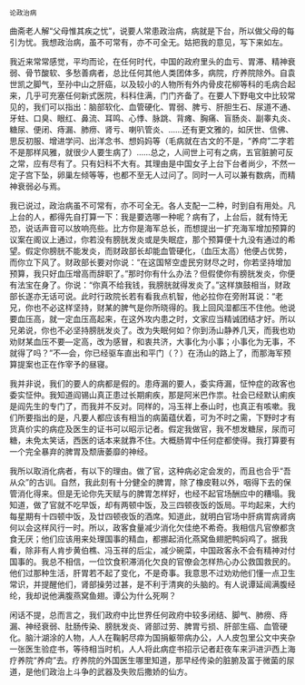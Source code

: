     论政治病 

   曲斋老人解“父母惟其疾之忧”，说要人常患政治病，病就是下台，所以做父母的每引为忧。我想政治病，虽不可常有，亦不可全无。姑把我的意见，写下来如左。

   我近来常常感觉，平均而论，在任何时代，中国的政府里头的血亏、胃滞、精神衰弱、骨节酸软、多愁善病者，总比任何其他人类团体多，病院，疗养院除外。自袁世凯之脚气，至孙中山之肝癌，以及较小的人物所有外内骨皮花柳等科的毛病合起来，几乎可充塞任何新式医院，科科住满，门门齐备了。在要人下野电文中比较常见的，我们可以指出：脑部软化、血管硬化、胃弱、脾亏、肝胆生石、尿道不通、牙蛀、口臭、眼红、鼻流、耳鸣、心悸、脉跳、背瘫、胸痛、盲肠炎、副睾丸炎、糖尿、便闭、痔漏、肺痨、肾亏、喇叭管炎、……还有更文雅的，如厌世、信佛、思反初服、增进学问、出洋念书、想妈妈等（毛病就在古文的不是，“养疴”二字若不是那样风雅，就很少人要生病了）……总之，人间世上可有之病，五官脏腑可反之常，应有尽有了。只有妇科不大有。其理由是中国女子上台下台者尚少，不然一定子宫下坠，卵巢左倾等等，也都不至无人过问了。同时一人可以兼有数病，而精神衰弱必与焉。

   我已说过，政治病虽不可常有，亦不可全无。各人支配一二种，时到自有用处。凡上台的人，都得先自打算一下：我是要选哪一种呢？病有了，上台后，就有恃无恐，说话声音可以放响亮些。比方你是海军总长，而想提出一扩充海军增加预算的议案在阁议上通过，你若没有膀胱发炎或是失眠症，那个预算便十九没有通过的希望。假定你膀胱不能发炎，而财政部长却能血管硬化，（血压太高）他便占优势，而你立下风了。财政部长要对你说：“在这国帑空虚民穷财尽之时，你若坚持增加预算，我只好血压增高而辞职了。”那时你有什么办法？但假使你有膀胱发炎，你便有法宝在身了。你说：“你真不给我钱，我膀胱就得发炎了。”这样旗鼓相当，财政部长遂亦无话可说。此时行政院长若有看我点机智，他必拉你在旁附耳说：“老兄，你也不必这样坚持，财某的脾气是你所晓得的。我上回风湿都压不住他。他说要血压高，就一定血压高起来，在这外攻内患之时，文家应当精诚团结才好。所以兄弟说，你也不必坚持膀胱发炎了。改为失眠何如？你到汤山静养几天，而我也劝劝财某血压不要—定高，改为感冒，和衷共济，大事化为小事；小事化为无事，不就得了吗？”不—会，你已经驱车直出和平门（？）在汤山的路上了，而那海军预算提案也正在作宰予的昼寝。

   我并非说，我们的要人的病都是假的。患痔漏的要人，委实痔漏，怔忡症的政客也委实怔仲。我知道阎锡山真正患过长期痢疾，那是阿米巴作祟。社会已经默认痢疾是阎先生的专门了，而我并不反对。同样的，冯玉祥上泰山时，也真正有咳嗽。我们所要指出的是，凡要人都应该有相当的病菌蕴伏着，可为不时之需，下野时才有货真价实的病症及医生的证书可以昭示记者。假定我做官，我不想发糖尿，尿而可糖，未免太笑话，西医的话本来就靠不住。大概肠胃中任何症都使得。我打算要有一个完全暴弃的脾胃及颓唐萎靡的神经。

   我所以取消化病者，有以下的理由。做了官，这种病必定会发的，而且也合乎“吾从众”的古训。自然，我此刻有十分健全的脾胃，除了橡皮鞋以外，咽得下去的保管消化得来。但是无论你先天赋与的脾胃怎样好，也经不起官场酬应中的糟塌。我知道，做了官就不吃早饭，却有两顿中饭，及三四顿夜饭的饭局。平均起来，大约每星期有十四顿中饭，及廿四顿夜饭的酒席。知道此，就明白官场中肝病胃病肾病何以会这样风行一时。所以，政客食量减少消化欠佳绝不希奇。我相信凡官僚都贪食无厌；他们应该用来处理国事的精血，都挪起消化燕窝鱼翅肥鸭焖鸡了。据我看，除非有人肯步黄伯樵、冯玉祥的后尘，减少碗菜，中国政客永不会有精神对付国事的。我总不相信，一位饮食积滞消化欠良的官僚会怎样热心办公救国救民的。他们过那种生活，肝胃若不起了变化，不是奇事。我意思不过劝劝他们懂一点卫生常识，并提醒他们，肾部操劳过甚，是不利于清爽的头脑的。有人说谭延闿满腹经纶，我却说他满腹燕窝鱼翅。谭公为什么死啊？

   闲话不提，总而言之，我们政府中比世界任何政府中较多闭结、脚气、肺痨、痔漏、神经衰弱、肚肠传染、膀胱发炎、肾部过劳、脾胃亏损、肝部生癌、血管硬化。脑汁湖涂的人物，人人在鞠躬尽瘁为国捐躯带病办公，人人皮包里公文中夹杂一张医生验症书，等待相当时机，人人将此病症书招示记者赶夜车来沪进沪西上海疗养院“养疴”去。疗养院的外国医生哪里知道，那早经传染的脏腑及富于微菌的尿道，是他们政治上斗争的武器及失败后撒娇的仙方。

